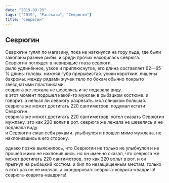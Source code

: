 ```yaml
---
date: "2019-09-20"
tags: ["2019", "Рассказы", "Севрюгин"]
title: "Севрюгин"
---
```


## Севрюгин

Севрюгин гулял по магазину, пока не наткнулся на гору льда, где были закопаны разные рыбы. и среди прочих находилась севрюга.<br>
Севрюгин поглядел в невидящие глаза севрюги.<br>
рыло удлинённое, узкое и приплюснутое, его длина составляет 62—65 % длины головы. нижняя губа прерывистая. усики короткие. лишены бахромы. между рядами жучек тело по бокам обычно покрыто звёздчатыми пластинками.<br>
севрюга же лежала не шевелясь и не подавала виду.<br>
в этот момент подошел какой-то мужлан в рыбацком костюме. и говорит. а нельзя ли севрюгу разрезать. мол слишком большая.<br>
севрюга же может достигать 220 сантиметров. подумал кстати Севрюгин.<br>
севрюга же может достигать 220 сантиметров. хотел сказать Севрюгин мужлану. это как 220 вольт в рот.
севрюга же лежала не шевелясь и не подавала виду.<br>
и Севрюгин сжал себя руками. улыбнулся и прошел мимо мужлана. не наклонившись в его сторону.<br>

однако позже выяснилось, что Севрюгин не только не улыбнулся и не прошел мимо не наклонившись. но он именно сказал, что севрюга же может достигать 220 сантиметров, это как 220 вольт в рот. и он прыгнул на рыбацкий костюм. и бил по незащищенным местам. только в этот раз он не молчал, а скандировал: севрюга-коврига-квадрига! севрюга-коврига-квадрига!